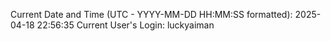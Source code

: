 Current Date and Time (UTC - YYYY-MM-DD HH:MM:SS formatted): 2025-04-18 22:56:35
Current User's Login: luckyaiman
